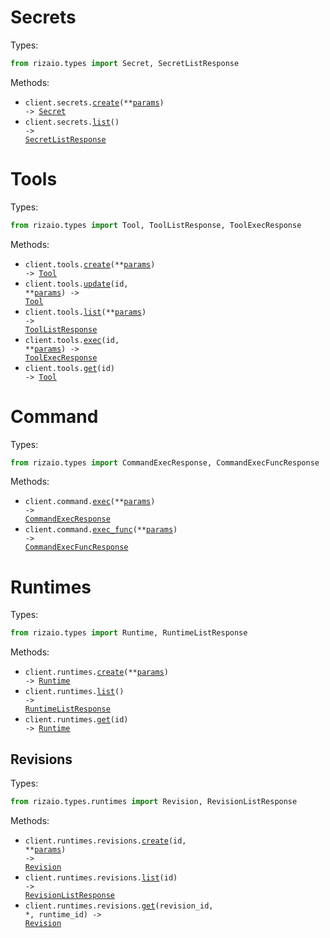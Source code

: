 # Secrets

Types:

```python
from rizaio.types import Secret, SecretListResponse
```

Methods:

- <code title="post /v1/secrets">client.secrets.<a href="./src/rizaio/resources/secrets.py">create</a>(\*\*<a href="src/rizaio/types/secret_create_params.py">params</a>) -> <a href="./src/rizaio/types/secret.py">Secret</a></code>
- <code title="get /v1/secrets">client.secrets.<a href="./src/rizaio/resources/secrets.py">list</a>() -> <a href="./src/rizaio/types/secret_list_response.py">SecretListResponse</a></code>

# Tools

Types:

```python
from rizaio.types import Tool, ToolListResponse, ToolExecResponse
```

Methods:

- <code title="post /v1/tools">client.tools.<a href="./src/rizaio/resources/tools.py">create</a>(\*\*<a href="src/rizaio/types/tool_create_params.py">params</a>) -> <a href="./src/rizaio/types/tool.py">Tool</a></code>
- <code title="post /v1/tools/{id}">client.tools.<a href="./src/rizaio/resources/tools.py">update</a>(id, \*\*<a href="src/rizaio/types/tool_update_params.py">params</a>) -> <a href="./src/rizaio/types/tool.py">Tool</a></code>
- <code title="get /v1/tools">client.tools.<a href="./src/rizaio/resources/tools.py">list</a>(\*\*<a href="src/rizaio/types/tool_list_params.py">params</a>) -> <a href="./src/rizaio/types/tool_list_response.py">ToolListResponse</a></code>
- <code title="post /v1/tools/{id}/execute">client.tools.<a href="./src/rizaio/resources/tools.py">exec</a>(id, \*\*<a href="src/rizaio/types/tool_exec_params.py">params</a>) -> <a href="./src/rizaio/types/tool_exec_response.py">ToolExecResponse</a></code>
- <code title="get /v1/tools/{id}">client.tools.<a href="./src/rizaio/resources/tools.py">get</a>(id) -> <a href="./src/rizaio/types/tool.py">Tool</a></code>

# Command

Types:

```python
from rizaio.types import CommandExecResponse, CommandExecFuncResponse
```

Methods:

- <code title="post /v1/execute">client.command.<a href="./src/rizaio/resources/command.py">exec</a>(\*\*<a href="src/rizaio/types/command_exec_params.py">params</a>) -> <a href="./src/rizaio/types/command_exec_response.py">CommandExecResponse</a></code>
- <code title="post /v1/execute-function">client.command.<a href="./src/rizaio/resources/command.py">exec_func</a>(\*\*<a href="src/rizaio/types/command_exec_func_params.py">params</a>) -> <a href="./src/rizaio/types/command_exec_func_response.py">CommandExecFuncResponse</a></code>

# Runtimes

Types:

```python
from rizaio.types import Runtime, RuntimeListResponse
```

Methods:

- <code title="post /v1/runtimes">client.runtimes.<a href="./src/rizaio/resources/runtimes/runtimes.py">create</a>(\*\*<a href="src/rizaio/types/runtime_create_params.py">params</a>) -> <a href="./src/rizaio/types/runtime.py">Runtime</a></code>
- <code title="get /v1/runtimes">client.runtimes.<a href="./src/rizaio/resources/runtimes/runtimes.py">list</a>() -> <a href="./src/rizaio/types/runtime_list_response.py">RuntimeListResponse</a></code>
- <code title="get /v1/runtimes/{id}">client.runtimes.<a href="./src/rizaio/resources/runtimes/runtimes.py">get</a>(id) -> <a href="./src/rizaio/types/runtime.py">Runtime</a></code>

## Revisions

Types:

```python
from rizaio.types.runtimes import Revision, RevisionListResponse
```

Methods:

- <code title="post /v1/runtimes/{id}/revisions">client.runtimes.revisions.<a href="./src/rizaio/resources/runtimes/revisions.py">create</a>(id, \*\*<a href="src/rizaio/types/runtimes/revision_create_params.py">params</a>) -> <a href="./src/rizaio/types/runtimes/revision.py">Revision</a></code>
- <code title="get /v1/runtimes/{id}/revisions">client.runtimes.revisions.<a href="./src/rizaio/resources/runtimes/revisions.py">list</a>(id) -> <a href="./src/rizaio/types/runtimes/revision_list_response.py">RevisionListResponse</a></code>
- <code title="get /v1/runtimes/{runtime_id}/revisions/{revision_id}">client.runtimes.revisions.<a href="./src/rizaio/resources/runtimes/revisions.py">get</a>(revision_id, \*, runtime_id) -> <a href="./src/rizaio/types/runtimes/revision.py">Revision</a></code>
